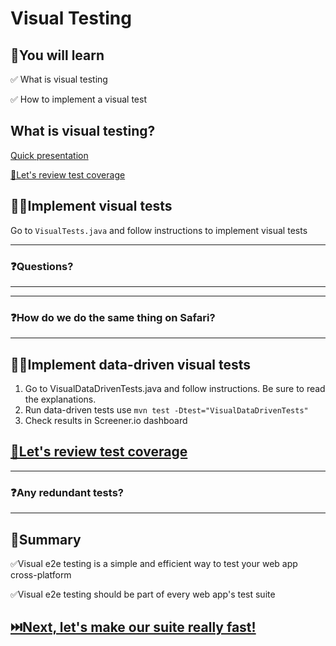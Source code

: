 # Visual Testing

## 🧠You will learn

✅ What is visual testing

✅ How to implement a visual test

## What is visual testing?

[Quick presentation](https://docs.google.com/presentation/d/13jYXXoKb36aFt1HLnNnAmsPqw9yaFhVrB4iFH_5_WkI/edit#slide=id.gcc181d5a54_0_21)

[🧪Let's review test coverage](TEST-STRATEGY.MD)

## 🏋️‍♀Implement visual tests

Go to `VisualTests.java` and follow instructions to implement visual tests

---

### ❓Questions?

---

---

### ❓How do we do the same thing on Safari?

---

## 🏋️‍♀Implement data-driven visual tests

1. Go to VisualDataDrivenTests.java and follow instructions. Be sure to read the explanations.
2. Run data-driven tests use `mvn test -Dtest="VisualDataDrivenTests"`
3. Check results in Screener.io dashboard

## [🧪Let's review test coverage](TEST-STRATEGY.MD)

---

### ❓Any redundant tests?

---

## 📝Summary

✅Visual e2e testing is a simple and efficient way to test your web app cross-platform

✅Visual e2e testing should be part of every web app's test suite

## [⏭️Next, let's make our suite really fast!](./PARALLEL.MD)

